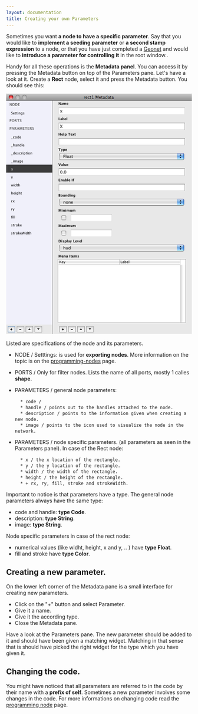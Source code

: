 ```yaml
---
layout: documentation
title: Creating your own Parameters
---
```


Sometimes you want **a node to have a specific parameter**. Say that you would like to **implement a seeding parameter** or **a second stamp expression** to a node, or that you have just completed a [Geonet](geonets.html) and would like to **introduce a parameter for controlling it** in the root window.. 

Handy for all these operations is the **Metadata panel**. You can access it by pressing the Metadata button on top of the Parameters pane. Let's have a look at it. Create a **Rect** node, select it and press the Metadata button. You should see this:

![Metadata The Panel](/media/img/using/metadata-the-panel.png)

Listed are specifications of the node and its parameters. 

* NODE / Setttings: is used for **exporting nodes**. More information on the topic is on the [programming-nodes](/documentation/advanced/programming-nodes.html) page.
* PORTS / Only for filter nodes. Lists the name of all ports, mostly 1 calles **shape**.
* PARAMETERS / general node parameters:

		* code /
		* handle / points out to the handles attached to the node.
		* description / points to the information given when creating a new node.
		* image / points to the icon used to visualize the node in the network.
		
* PARAMETERS / node specific parameters. (all parameters as seen in the Parameters panel). In case of the Rect node:

		* x / the x location of the rectangle.
		* y / the y location of the rectangle.
		* width / the width of the rectangle.
		* height / the height of the rectangle.
		* + rx, ry, fill, stroke and strokeWidth.

Important to notice is that parameters have a type. The general node parameters always have the same type:

* code and  handle: **type Code**.
* description: **type String**.
* image: **type String**.

Node specific parameters in case of the rect node: 

* numerical values (like widht, height, x and y, .. ) have **type Float**.
* fill and stroke have **type Color**.

Creating a new parameter.
-------------------------

On the lower left corner of the Metadata pane is a small interface for creating new parameters. 

* Click on the "+" button and select Parameter.
* Give it a name.
* Give it the according type.
* Close the Metadata pane.

Have a look at the Parameters pane. The new parameter should be added to it and should have been given a matching widget. Matching in that sense that is should have picked the right widget for the type which you have given it.

Changing the code.
------------------

You might have noticed that all parameters are referred to in the code by their name with a **prefix of self**. Sometimes a new parameter involves some changes in the code. For more informations on changing code read the [programming node](/documentation/advanced/programming-nodes.html) page. 
